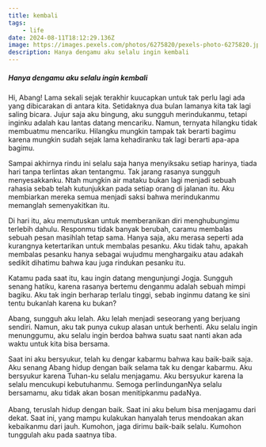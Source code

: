 ```yaml
---
title: kembali
tags: 
    - life
date: 2024-08-11T18:12:29.136Z
image: https://images.pexels.com/photos/6275820/pexels-photo-6275820.jpeg
description: H﻿anya dengamu aku selalu ingin kembali
---
```

##### H﻿anya dengamu aku selalu ingin kembali

H﻿i, Abang! Lama sekali sejak terakhir kuucapkan untuk tak perlu lagi ada yang dibicarakan di antara kita. Setidaknya dua bulan lamanya kita tak lagi saling bicara. Jujur saja aku bingung, aku sungguh merindukanmu, tetapi inginku adalah kau lantas datang mencariku. Namun, ternyata hilangku tidak membuatmu mencariku. Hilangku mungkin tampak tak berarti bagimu karena mungkin sudah sejak lama kehadiranku tak lagi berarti apa-apa bagimu. 

S﻿ampai akhirnya rindu ini selalu saja hanya menyiksaku setiap harinya, tiada hari tanpa terlintas akan tentangmu. Tak jarang rasanya sungguh menyesakkanku. Ntah mungkin air mataku bukan lagi menjadi sebuah rahasia sebab telah kutunjukkan pada setiap orang di jalanan itu. Aku membiarkan mereka semua menjadi saksi bahwa merindukanmu memanglah semenyakitkan itu. 

D﻿i hari itu, aku memutuskan untuk memberanikan diri menghubungimu terlebih dahulu. Responmu tidak banyak berubah, caramu membalas sebuah pesan masihlah tetap sama. Hanya saja, aku merasa seperti ada kurangnya ketertarikan untuk membalas pesanku. Aku tidak tahu, apakah membalas pesanku hanya sebagai wujudmu menghargaiku atau adakah sedikit dihatimu bahwa kau juga rindukan pesanku itu. 

K﻿atamu pada saat itu, kau ingin datang mengunjungi Jogja. Sungguh senang hatiku, karena rasanya bertemu denganmu adalah sebuah mimpi bagiku. Aku tak ingin berharap terlalu tinggi, sebab inginmu datang ke sini tentu bukanlah karena ku bukan? 

A﻿bang, sungguh aku lelah. Aku lelah menjadi seseorang yang berjuang sendiri. Namun, aku tak punya cukup alasan untuk berhenti. Aku selalu ingin menunggumu, aku selalu ingin berdoa bahwa suatu saat nanti akan ada waktu untuk kita bisa bersama. 

S﻿aat ini aku bersyukur, telah ku dengar kabarmu bahwa kau baik-baik saja. Aku senang Abang hidup dengan baik selama tak ku dengar kabarmu. Aku bersyukur karena Tuhan-ku selalu menjagamu. Aku bersyukur karena Ia selalu mencukupi kebutuhanmu. Semoga perlindunganNya selalu bersamamu, aku tidak akan bosan menitipkanmu padaNya. \
\
A﻿bang, teruslah hidup dengan baik. Saat ini aku belum bisa menjagamu dari dekat. Saat ini, yang mampu kulakukan hanyalah terus mendoakan akan kebaikanmu dari jauh. Kumohon, jaga dirimu baik-baik selalu. Kumohon tunggulah aku pada saatnya tiba.